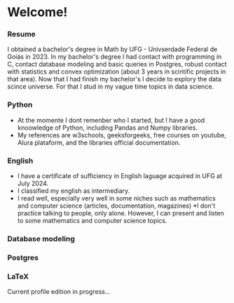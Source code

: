 # Welcome!

### Resume

I obtained a bachelor's degree in Math by UFG - Univserdade Federal de Goiás in 2023.
In my bachelor's degree I had contact with programming in C, contact database modeling and basic queries in Postgres, robust contact with statistics and convex optimization (about 3 years in scintific projects in that area).
Now that I had finish my bachelor's I decide to explory the data scince universe.
For that I stud in my vague time topics in data science.

### Python
* At the momente I dont remenber who I started, but I have a good knoowledge of Python, including Pandas and Numpy libraries.
* My references are w3schools, geeksforgeeks, free courses on youtube, Alura plataform, and the libraries official documentation.

### English
* I have a certificate of sufficiency in English laguage acquired in UFG at July 2024.
* I classified my english as intermediary.
* I read well, especially very well in some niches such as mathematics and computer science (articles, documentation, magazines)
*I don't practice talking to people, only alone. However, I can present and listen to some mathematics and computer science topics.

### Database modeling

### Postgres

### LaTeX

Current profile edition in progress...





<!--
**herculesvanso/herculesvanso** is a ✨ _special_ ✨ repository because its `README.md` (this file) appears on your GitHub profile.

Here are some ideas to get you started:

- 🔭 I’m currently working on ...
- 🌱 I’m currently learning ...
- 👯 I’m looking to collaborate on ...
- 🤔 I’m looking for help with ...
- 💬 Ask me about ...
- 📫 How to reach me: ...
- 😄 Pronouns: ...
- ⚡ Fun fact: ...
-->
